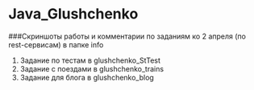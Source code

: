 # Java_Glushchenko

###Скриншоты работы и комментарии по заданиям ко 2 апреля (по rest-сервисам) в папке info
1) Задание по тестам в glushchenko_StTest
2) Задание с поездами в glushchenko_trains
3) Задание для блога в glushchenko_blog
